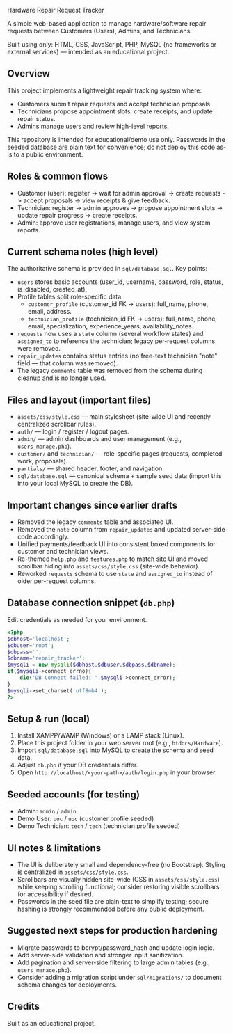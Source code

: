 Hardware Repair Request Tracker

A simple web-based application to manage hardware/software repair requests between Customers (Users), Admins, and Technicians.

Built using only: HTML, CSS, JavaScript, PHP, MySQL (no frameworks or external services) — intended as an educational project.

Overview
--------
This project implements a lightweight repair tracking system where:
- Customers submit repair requests and accept technician proposals.
- Technicians propose appointment slots, create receipts, and update repair status.
- Admins manage users and review high-level reports.

This repository is intended for educational/demo use only. Passwords in the seeded database are plain text for convenience; do not deploy this code as-is to a public environment.

Roles & common flows
--------------------
- Customer (user): register -> wait for admin approval -> create requests -> accept proposals -> view receipts & give feedback.
- Technician: register -> admin approves -> propose appointment slots -> update repair progress -> create receipts.
- Admin: approve user registrations, manage users, and view system reports.

Current schema notes (high level)
---------------------------------
The authoritative schema is provided in `sql/database.sql`. Key points:
- `users` stores basic accounts (user_id, username, password, role, status, is_disabled, created_at).
- Profile tables split role-specific data:
  - `customer_profile` (customer_id FK → users): full_name, phone, email, address.
  - `technician_profile` (technician_id FK → users): full_name, phone, email, specialization, experience_years, availability_notes.
- `requests` now uses a `state` column (several workflow states) and `assigned_to` to reference the technician; legacy per-request columns were removed.
- `repair_updates` contains status entries (no free-text technician "note" field — that column was removed).
- The legacy `comments` table was removed from the schema during cleanup and is no longer used.

Files and layout (important files)
----------------------------------
- `assets/css/style.css` — main stylesheet (site-wide UI and recently centralized scrollbar rules).
- `auth/` — login / register / logout pages.
- `admin/` — admin dashboards and user management (e.g., `users_manage.php`).
- `customer/` and `technician/` — role-specific pages (requests, completed work, proposals).
- `partials/` — shared header, footer, and navigation.
- `sql/database.sql` — canonical schema + sample seed data (import this into your local MySQL to create the DB).

Important changes since earlier drafts
-------------------------------------
- Removed the legacy `comments` table and associated UI.
- Removed the `note` column from `repair_updates` and updated server-side code accordingly.
- Unified payments/feedback UI into consistent boxed components for customer and technician views.
- Re-themed `help.php` and `features.php` to match site UI and moved scrollbar hiding into `assets/css/style.css` (site-wide behavior).
- Reworked `requests` schema to use `state` and `assigned_to` instead of older per-request columns.

Database connection snippet (`db.php`)
-------------------------------------
Edit credentials as needed for your environment.

```php
<?php
$dbhost='localhost';
$dbuser='root';
$dbpass='';
$dbname='repair_tracker';
$mysqli = new mysqli($dbhost,$dbuser,$dbpass,$dbname);
if($mysqli->connect_errno){
    die('DB Connect failed: '.$mysqli->connect_error);
}
$mysqli->set_charset('utf8mb4');
?>
```

Setup & run (local)
-------------------
1. Install XAMPP/WAMP (Windows) or a LAMP stack (Linux).
2. Place this project folder in your web server root (e.g., `htdocs/Hardware`).
3. Import `sql/database.sql` into MySQL to create the schema and seed data.
4. Adjust `db.php` if your DB credentials differ.
5. Open `http://localhost/<your-path>/auth/login.php` in your browser.

Seeded accounts (for testing)
-----------------------------
- Admin: `admin` / `admin`
- Demo User: `uoc` / `uoc` (customer profile seeded)
- Demo Technician: `tech` / `tech` (technician profile seeded)

UI notes & limitations
----------------------
- The UI is deliberately small and dependency-free (no Bootstrap). Styling is centralized in `assets/css/style.css`.
- Scrollbars are visually hidden site-wide (CSS in `assets/css/style.css`) while keeping scrolling functional; consider restoring visible scrollbars for accessibility if desired.
- Passwords in the seed file are plain-text to simplify testing; secure hashing is strongly recommended before any public deployment.

Suggested next steps for production hardening
--------------------------------------------
- Migrate passwords to bcrypt/password_hash and update login logic.
- Add server-side validation and stronger input sanitization.
- Add pagination and server-side filtering to large admin tables (e.g., `users_manage.php`).
- Consider adding a migration script under `sql/migrations/` to document schema changes for deployments.

Credits
-------
Built as an educational project.